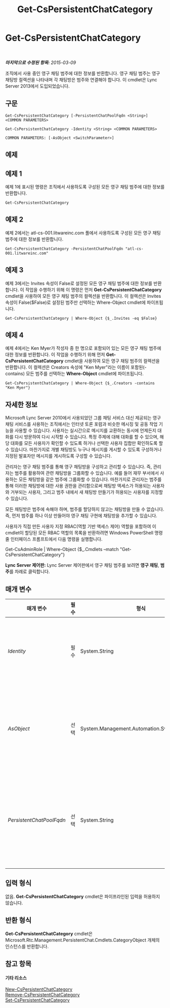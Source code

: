 ﻿---
title: Get-CsPersistentChatCategory
TOCTitle: Get-CsPersistentChatCategory
ms:assetid: 2ec14091-cb05-4c4c-b091-b7e88f5ca3cf
ms:mtpsurl: https://technet.microsoft.com/ko-kr/library/JJ204771(v=OCS.15)
ms:contentKeyID: 49303191
ms.date: 08/10/2015
mtps_version: v=OCS.15
ms.translationtype: HT
---

# Get-CsPersistentChatCategory

 

_**마지막으로 수정된 항목:** 2015-03-09_

조직에서 사용 중인 영구 채팅 범주에 대한 정보를 반환합니다. 영구 채팅 범주는 영구 채팅방 컬렉션을 나타내며 각 채팅방은 범주와 연결해야 합니다. 이 cmdlet은 Lync Server 2013에서 도입되었습니다.

## 구문

    Get-CsPersistentChatCategory [-PersistentChatPoolFqdn <String>] <COMMON PARAMETERS>

    Get-CsPersistentChatCategory -Identity <String> <COMMON PARAMETERS>

    COMMON PARAMETERS: [-AsObject <SwitchParameter>]

## 예제

## 예제 1

예제 1에 표시된 명령은 조직에서 사용하도록 구성된 모든 영구 채팅 범주에 대한 정보를 반환합니다.

    Get-CsPersistentChatCategory

## 예제 2

예제 2에서는 atl-cs-001.litwareinc.com 풀에서 사용하도록 구성된 모든 영구 채팅 범주에 대한 정보를 반환합니다.

    Get-CsPersistentChatCategory -PersistentChatPoolFqdn "atl-cs-001.litwareinc.com"

## 예제 3

예제 3에서는 Invites 속성이 False로 설정된 모든 영구 채팅 범주에 대한 정보를 반환합니다. 이 작업을 수행하기 위해 이 명령은 먼저 **Get-CsPersistentChatCategory** cmdlet을 사용하여 모든 영구 채팅 범주의 컬렉션을 반환합니다. 이 컬렉션은 Invites 속성이 False($False)로 설정된 범주만 선택하는 Where-Object cmdlet에 파이프됩니다.

    Get-CsPersistentChatCategory | Where-Object {$_.Invites -eq $False}

## 예제 4

예제 4에서는 Ken Myer가 작성자 중 한 명으로 포함되어 있는 모든 영구 채팅 범주에 대한 정보를 반환합니다. 이 작업을 수행하기 위해 먼저 **Get-CsPersistentChatCategory** cmdlet을 사용하여 모든 영구 채팅 범주의 컬렉션을 반환합니다. 이 컬렉션은 Creators 속성에 "Ken Myer"라는 이름이 포함된(-contains) 모든 범주를 선택하는 **Where-Object** cmdlet에 파이프됩니다.

    Get-CsPersistentChatCategory | Where-Object {$_.Creators -contains "Ken Myer"}

## 자세한 정보

Microsoft Lync Server 2010에서 사용되었던 그룹 채팅 서비스 대신 제공되는 영구 채팅 서비스를 사용하는 조직에서는 인터넷 토론 포럼과 비슷한 메시징 및 공동 작업 기능을 사용할 수 있습니다. 사용자는 실시간으로 메시지를 교환하는 동시에 언제든지 대화를 다시 방문하여 다시 시작할 수 있습니다. 특정 주제에 대해 대화를 할 수 있으며, 해당 대화를 모든 사용자가 확인할 수 있도록 하거나 선택한 사용자 집합만 확인하도록 할 수 있습니다. 마찬가지로 개별 채팅방도 누구나 메시지를 게시할 수 있도록 구성하거나 지정된 발표자만 메시지를 게시하도록 구성할 수 있습니다.

관리자는 영구 채팅 범주를 통해 영구 채팅방을 구성하고 관리할 수 있습니다. 즉, 관리자는 범주를 활용하여 관련 채팅방을 그룹화할 수 있습니다. 예를 들어 재무 부서에서 사용하는 모든 채팅방을 같은 범주에 그룹화할 수 있습니다. 마찬가지로 관리자는 범주를 통해 이러한 채팅방에 대한 사용 권한을 관리함으로써 채팅방 액세스가 허용되는 사용자와 거부되는 사용자, 그리고 범주 내에서 새 채팅방 만들기가 허용되는 사용자를 지정할 수 있습니다.

모든 채팅방은 범주에 속해야 하며, 범주를 할당하지 않고는 채팅방을 만들 수 없습니다. 즉, 먼저 범주를 하나 이상 만들어야 영구 채팅 구현에 채팅방을 추가할 수 있습니다.

사용자가 직접 만든 사용자 지정 RBAC(역할 기반 액세스 제어) 역할을 포함하여 이 cmdlet이 할당된 모든 RBAC 역할의 목록을 반환하려면 Windows PowerShell 명령줄 인터페이스 프롬프트에서 다음 명령을 실행합니다.

Get-CsAdminRole | Where-Object {$\_.Cmdlets –match "Get-CsPersistentChatCategory"}

**Lync Server 제어판:** Lync Server 제어판에서 영구 채팅 범주를 보려면 **영구 채팅**, **범주**를 차례로 클릭합니다.

## 매개 변수


<table>
<colgroup>
<col style="width: 25%" />
<col style="width: 25%" />
<col style="width: 25%" />
<col style="width: 25%" />
</colgroup>
<thead>
<tr class="header">
<th>매개 변수</th>
<th>필수</th>
<th>형식</th>
<th>설명</th>
</tr>
</thead>
<tbody>
<tr class="odd">
<td><p><em>Identity</em></p></td>
<td><p>필수</p></td>
<td><p>System.String</p></td>
<td><p>채팅방 범주의 고유 식별자입니다. ID는 범주가 있는 영구 채팅 풀에 범주 이름이 붙는 형식으로 구성됩니다. 예를 들면 다음과 같습니다.</p>
<p>-Identity &quot;atl-gc-001.litwareinc.com\ITChat&quot;</p></td>
</tr>
<tr class="even">
<td><p><em>AsObject</em></p></td>
<td><p>선택</p></td>
<td><p>System.Management.Automation.SwitchParameter</p></td>
<td><p>이 매개 변수를 지정하면 AllowedMembers, DeniedMembers 또는 Creators 목록에 포함된 사람을 사용자에게 표시할 때 Active Directory 표시 이름이 사용됩니다. 이 매개 변수를 지정하지 않으면 해당 사용자를 표시할 때 SIP 주소가 사용됩니다.</p></td>
</tr>
<tr class="odd">
<td><p><em>PersistentChatPoolFqdn</em></p></td>
<td><p>선택</p></td>
<td><p>System.String</p></td>
<td><p>영구 채팅 범주를 호스트하는 영구 채팅 풀의 정규화된 도메인 이름입니다. Name 매개 변수를 포함하지 않고 PoolFqdn 매개 변수를 사용하는 경우에는 지정한 풀의 모든 영구 채팅 범주에 대한 정보가 반환됩니다. Name 매개 변수와 PoolFqdn 매개 변수를 모두 포함하지 않으면 모든 영구 채팅 범주에 대한 정보가 반환됩니다.</p></td>
</tr>
</tbody>
</table>


## 입력 형식

없음. **Get-CsPersistentChatCategory** cmdlet은 파이프라인된 입력을 허용하지 않습니다.

## 반환 형식

**Get-CsPersistentChatCategory** cmdlet은 Microsoft.Rtc.Management.PersistentChat.Cmdlets.CategoryObject 개체의 인스턴스를 반환합니다.

## 참고 항목

#### 기타 리소스

[New-CsPersistentChatCategory](new-cspersistentchatcategory.md)  
[Remove-CsPersistentChatCategory](remove-cspersistentchatcategory.md)  
[Set-CsPersistentChatCategory](set-cspersistentchatcategory.md)

